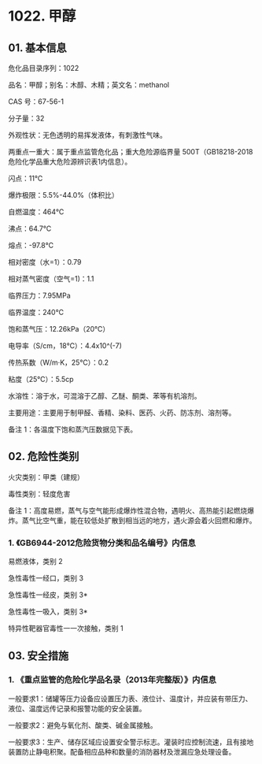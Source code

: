 # 1022. 甲醇

## 01. 基本信息

危化品目录序列：1022

品名：甲醇；别名：木醇、木精；英文名：methanol

CAS 号：67-56-1

分子量：32

外观性状：无色透明的易挥发液体，有刺激性气味。

两重点一重大：属于重点监管危化品；重大危险源临界量 500T（GB18218-2018危险化学品重大危险源辨识表1内信息）。

闪点：11℃

爆炸极限：5.5%-44.0%（体积比）

自燃温度：464℃

沸点：64.7℃

熔点：-97.8℃

相对密度（水=1）：0.79

相对蒸气密度（空气=1)：1.1

临界压力：7.95MPa

临界温度：240℃

饱和蒸气压：12.26kPa（20℃）

电导率（S/cm，18℃）：4.4x10^(-7)

传热系数（W/m·K，25℃）：0.2

粘度（25℃）：5.5cp

水溶性：溶于水，可混溶于乙醇、乙醚、酮类、苯等有机溶剂。

主要用途：主要用于制甲醛、香精、染料、医药、火药、防冻剂、溶剂等。

备注 1：各温度下饱和蒸汽压数据见下表。


## 02. 危险性类别

火灾类别：甲类（建规）

毒性类别：轻度危害

备注 1：高度易燃，蒸气与空气能形成爆炸性混合物，遇明火、高热能引起燃烧爆炸。蒸气比空气重，能在较低处扩散到相当远的地方，遇火源会着火回燃和爆炸。

### 1. 《GB6944-2012危险货物分类和品名编号》内信息

易燃液体，类别 2 

急性毒性一经口，类别 3 

急性毒性一经皮，类别 3* 

急性毒性一吸入，类别 3*

特异性靶器官毒性一一次接触，类别 1

## 03. 安全措施

### 1. 《重点监管的危险化学品名录（2013年完整版）》内信息

一般要求1：储罐等压力设备应设置压力表、液位计、温度计，并应装有带压力、液位、温度远传记录和报警功能的安全装置。

一般要求2：避免与氧化剂、酸类、碱金属接触。

一般要求3：生产、储存区域应设置安全警示标志。灌装时应控制流速，且有接地装置防止静电积聚。配备相应品种和数量的消防器材及泄漏应急处理设备。



